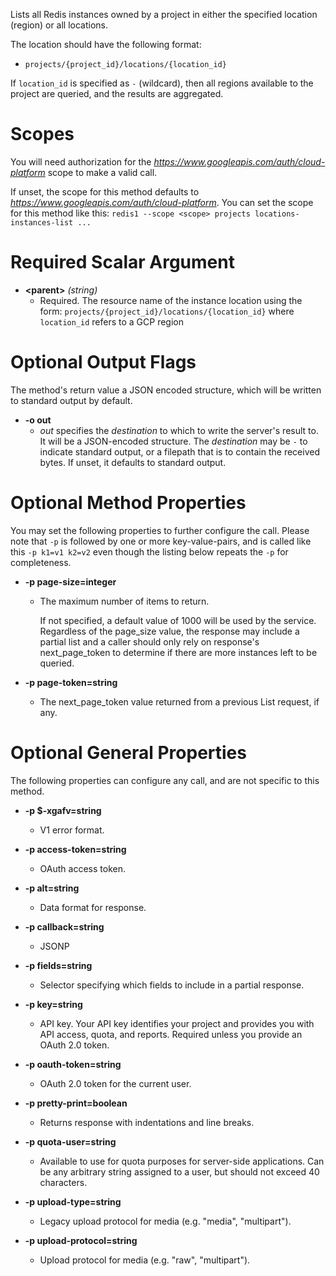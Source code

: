 Lists all Redis instances owned by a project in either the specified
location (region) or all locations.

The location should have the following format:
* `projects/{project_id}/locations/{location_id}`

If `location_id` is specified as `-` (wildcard), then all regions
available to the project are queried, and the results are aggregated.
# Scopes

You will need authorization for the *https://www.googleapis.com/auth/cloud-platform* scope to make a valid call.

If unset, the scope for this method defaults to *https://www.googleapis.com/auth/cloud-platform*.
You can set the scope for this method like this: `redis1 --scope <scope> projects locations-instances-list ...`
# Required Scalar Argument
* **&lt;parent&gt;** *(string)*
    - Required. The resource name of the instance location using the form:
            `projects/{project_id}/locations/{location_id}`
        where `location_id` refers to a GCP region

# Optional Output Flags

The method's return value a JSON encoded structure, which will be written to standard output by default.

* **-o out**
    - *out* specifies the *destination* to which to write the server's result to.
      It will be a JSON-encoded structure.
      The *destination* may be `-` to indicate standard output, or a filepath that is to contain the received bytes.
      If unset, it defaults to standard output.
# Optional Method Properties

You may set the following properties to further configure the call. Please note that `-p` is followed by one 
or more key-value-pairs, and is called like this `-p k1=v1 k2=v2` even though the listing below repeats the
`-p` for completeness.

* **-p page-size=integer**
    - The maximum number of items to return.
        
        If not specified, a default value of 1000 will be used by the service.
        Regardless of the page_size value, the response may include a partial list
        and a caller should only rely on response&#39;s
        next_page_token
        to determine if there are more instances left to be queried.

* **-p page-token=string**
    - The next_page_token value returned from a previous List request,
        if any.

# Optional General Properties

The following properties can configure any call, and are not specific to this method.

* **-p $-xgafv=string**
    - V1 error format.

* **-p access-token=string**
    - OAuth access token.

* **-p alt=string**
    - Data format for response.

* **-p callback=string**
    - JSONP

* **-p fields=string**
    - Selector specifying which fields to include in a partial response.

* **-p key=string**
    - API key. Your API key identifies your project and provides you with API access, quota, and reports. Required unless you provide an OAuth 2.0 token.

* **-p oauth-token=string**
    - OAuth 2.0 token for the current user.

* **-p pretty-print=boolean**
    - Returns response with indentations and line breaks.

* **-p quota-user=string**
    - Available to use for quota purposes for server-side applications. Can be any arbitrary string assigned to a user, but should not exceed 40 characters.

* **-p upload-type=string**
    - Legacy upload protocol for media (e.g. &#34;media&#34;, &#34;multipart&#34;).

* **-p upload-protocol=string**
    - Upload protocol for media (e.g. &#34;raw&#34;, &#34;multipart&#34;).
